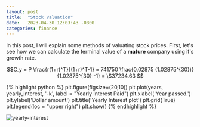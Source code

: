 ```yaml
---
layout: post
title:  "Stock Valuation"
date:   2023-04-30 12:03:43 -0800
categories: finance
---
```

In this post, I will explain some methods of valuating stock prices. First, let's see how we can calculate the terminal value of a **mature** company using it's growth rate.

$$C_y = P \frac{r(1+r)^T}{(1+r)^T-1} = 741750 \frac{0.02875 (1.02875^{30})}{1.02875^{30} -1} = \$37234.63 $$



{% highlight python %}
plt.figure(figsize=(20,10))
plt.plot(years, yearly_interest, '-k', label = "Yearly Interest Paid")
plt.xlabel('Year passed.')
plt.ylabel('Dollar amount')
plt.title('Yearly Interest plot')
plt.grid(True)
plt.legend(loc = "upper right")
plt.show()
{% endhighlight %}

![yearly-interest](yearly-interest.png)

